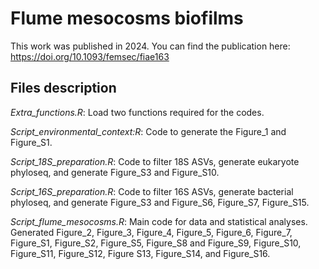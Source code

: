 # Flume mesocosms biofilms

This work was published in 2024. You can find the publication here: https://doi.org/10.1093/femsec/fiae163

## Files description

*Extra_functions.R*: Load two functions required for the codes.

*Script_environmental_context:R*: Code to generate the Figure_1 and Figure_S1.

*Script_18S_preparation.R*: Code to filter 18S ASVs, generate eukaryote phyloseq, and generate Figure_S3 and Figure_S10.

*Script_16S_preparation.R*: Code to filter 16S ASVs, generate bacterial phyloseq, and generate Figure_S3 and Figure_S6, Figure_S7, Figure_S15.

*Script_flume_mesocosms.R*: Main code for data and statistical analyses. Generated Figure_2, Figure_3, Figure_4, Figure_5, Figure_6, Figure_7, Figure_S1, Figure_S2, Figure_S5, Figure_S8 and Figure_S9, Figure_S10, Figure_S11, Figure_S12, Figure S13, Figure_S14, and Figure_S16.
